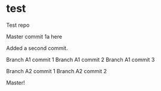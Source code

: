 # test
Test repo

Master commit 1a here

Added a second commit.

Branch A1 commit 1
Branch A1 commit 2
Branch A1 commit 3

Branch A2 commit 1
Branch A2 commit 2

Master!

